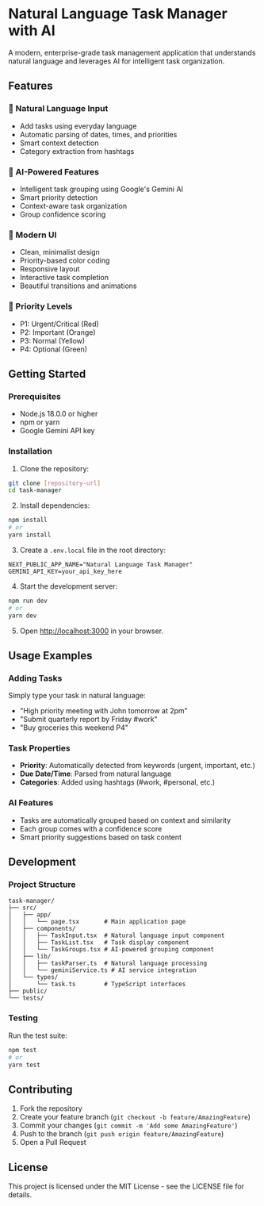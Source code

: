 # Natural Language Task Manager with AI

A modern, enterprise-grade task management application that understands natural language and leverages AI for intelligent task organization.

## Features

### 🎯 Natural Language Input
- Add tasks using everyday language
- Automatic parsing of dates, times, and priorities
- Smart context detection
- Category extraction from hashtags

### 🤖 AI-Powered Features
- Intelligent task grouping using Google's Gemini AI
- Smart priority detection
- Context-aware task organization
- Group confidence scoring

### 💅 Modern UI
- Clean, minimalist design
- Priority-based color coding
- Responsive layout
- Interactive task completion
- Beautiful transitions and animations

### 🎨 Priority Levels
- P1: Urgent/Critical (Red)
- P2: Important (Orange)
- P3: Normal (Yellow)
- P4: Optional (Green)

## Getting Started

### Prerequisites
- Node.js 18.0.0 or higher
- npm or yarn
- Google Gemini API key

### Installation

1. Clone the repository:
```bash
git clone [repository-url]
cd task-manager
```

2. Install dependencies:
```bash
npm install
# or
yarn install
```

3. Create a `.env.local` file in the root directory:
```env
NEXT_PUBLIC_APP_NAME="Natural Language Task Manager"
GEMINI_API_KEY=your_api_key_here
```

4. Start the development server:
```bash
npm run dev
# or
yarn dev
```

5. Open [http://localhost:3000](http://localhost:3000) in your browser.

## Usage Examples

### Adding Tasks
Simply type your task in natural language:
- "High priority meeting with John tomorrow at 2pm"
- "Submit quarterly report by Friday #work"
- "Buy groceries this weekend P4"

### Task Properties
- **Priority**: Automatically detected from keywords (urgent, important, etc.)
- **Due Date/Time**: Parsed from natural language
- **Categories**: Added using hashtags (#work, #personal, etc.)

### AI Features
- Tasks are automatically grouped based on context and similarity
- Each group comes with a confidence score
- Smart priority suggestions based on task content

## Development

### Project Structure
```
task-manager/
├── src/
│   ├── app/
│   │   └── page.tsx       # Main application page
│   ├── components/
│   │   ├── TaskInput.tsx  # Natural language input component
│   │   ├── TaskList.tsx   # Task display component
│   │   └── TaskGroups.tsx # AI-powered grouping component
│   ├── lib/
│   │   ├── taskParser.ts  # Natural language processing
│   │   └── geminiService.ts # AI service integration
│   └── types/
│       └── task.ts        # TypeScript interfaces
├── public/
└── tests/
```

### Testing
Run the test suite:
```bash
npm test
# or
yarn test
```

## Contributing
1. Fork the repository
2. Create your feature branch (`git checkout -b feature/AmazingFeature`)
3. Commit your changes (`git commit -m 'Add some AmazingFeature'`)
4. Push to the branch (`git push origin feature/AmazingFeature`)
5. Open a Pull Request

## License
This project is licensed under the MIT License - see the LICENSE file for details.
